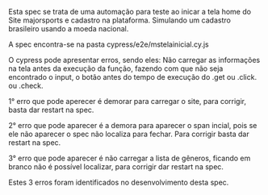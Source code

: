 Esta spec se trata de uma automação para teste ao inicar a tela home do Site majorsports e cadastro na plataforma. Simulando um cadastro brasileiro usando a moeda nacional.

A spec encontra-se na pasta cypress/e2e/mstelainicial.cy.js

O cypress pode apresentar erros, sendo eles:
Não carregar as informações na tela antes da execução da função, fazendo com que não seja encontrado o input, o botão antes do tempo de execução do .get ou .click. ou .check.

1° erro que pode aperecer é demorar para carregar o site, para corrigir, basta dar restart na spec.

2° erro que pode aparecer é a demora para aparecer o span incial, pois se ele não aparecer o spec não localiza para fechar. Para corrigir basta dar restart na spec.

3° erro que pode aparecer é não carregar a lista de gêneros, ficando em branco não é possível localizar, para corrigir dar restart na spec.

Estes 3 erros foram identificados no desenvolvimento desta spec.
